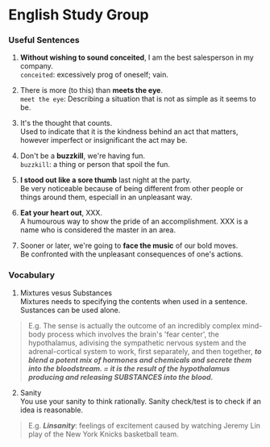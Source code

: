 # English Study Group

### Useful Sentences
1. **Without wishing to sound conceited**, I am the best salesperson in my company.  
`conceited`: excessively prog of oneself; vain.

2. There is more (to this) than **meets the eye**.  
`meet the eye`: Describing a situation that is not as simple as it seems to be.

3. It's the thought that counts.  
Used to indicate that it is the kindness behind an act that matters, however imperfect or insignificant the act may be.

4. Don't be a **buzzkill**, we're having fun.  
`buzzkill`: a thing or person that spoil the fun.

5. **I stood out like a sore thumb** last night at the party.  
Be very noticeable because of being different from other people or things around them, especiall in an unpleasant way.


6. **Eat your heart out**, XXX.  
A humourous way to show the pride of an accomplishment. XXX is a name who is considered the master in an area.

7. Sooner or later, we're going to **face the music** of our bold moves.  
Be confronted with the unpleasant consequences of one's actions.

### Vocabulary
1. Mixtures vesus Substances  
Mixtures needs to specifying the contents when used in a sentence. Sustances can be used alone.    
> E.g. The sense is actually the outcome of an incredibly complex mind-body process which involves the brain's 'fear center', 
the hypothalamus, adivising the sympathetic nervous system and the adrenal-cortical system to work, first separately, and then together, 
_**to blend a potent mix of hormones and chemicals and secrete them into the bloodstream. =  it is the result of the hypothalamus producing and releasing SUBSTANCES into the blood.**_

2. Sanity  
You use your sanity to think rationally. Sanity check/test is to check if an idea is reasonable.
> E.g. ***Linsanity***: feelings of excitement caused by watching Jeremy Lin play of the New York Knicks basketball team.


